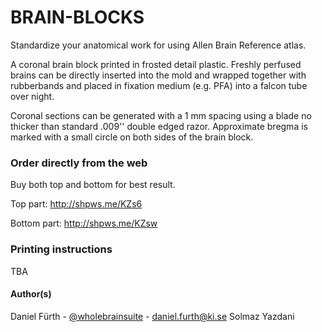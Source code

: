 BRAIN-BLOCKS
=========

Standardize your anatomical work for using Allen Brain Reference atlas.

A coronal brain block printed in frosted detail plastic. Freshly perfused brains can be directly inserted into the mold and wrapped together with rubberbands and placed in fixation medium (e.g. PFA) into a falcon tube over night.

Coronal sections can be generated with a 1 mm spacing using a blade no thicker than standard .009'' double edged razor.
Approximate bregma is marked with a small circle on both sides of the brain block.

### Order directly from the web

Buy both top and bottom for best result.

Top part:
http://shpws.me/KZs6

Bottom part:
http://shpws.me/KZsw

### Printing instructions

TBA

#### Author(s)

Daniel Fürth - [@wholebrainsuite](https://twitter.com/wholebrainsuite) - <daniel.furth@ki.se>
Solmaz Yazdani



